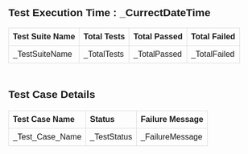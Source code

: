 <style>
	.fontfamily {
	   font-family: arial, sans-serif !important;
	}
	
    table {
        font-family: arial, sans-serif;
        border-collapse: collapse;
        width: 100%;
    }

    td, th {
        border: 1px solid #dddddd;
        text-align: left;
        padding: 8px;
    }
</style>

<h2 class="fontfamily">Test Execution Time : _CurrectDateTime</h2>

<table>
    <tr>
        <th>Test Suite Name</th>
        <th>Total Tests</th>
        <th>Total Passed</th>
        <th>Total Failed</th>
    </tr>
    <tr>
        <td>_TestSuiteName</td>
        <td>_TotalTests</td>
        <td>_TotalPassed</td>
        <td>_TotalFailed</td>
    </tr>
</table>

<h2 class="fontfamily" style="margin-top:50px !important;">Test Case Details</h2>

<table style="margin-top:20px;">
    <tr>
        <th>Test Case Name</th>
         <th>Status</th>
		 <th>Failure Message</th>
    </tr>
    <tr>
        <td>_Test_Case_Name</td>
        <td>_TestStatus</td>
		<td>_FailureMessage</td>
    </tr>    
</table>
